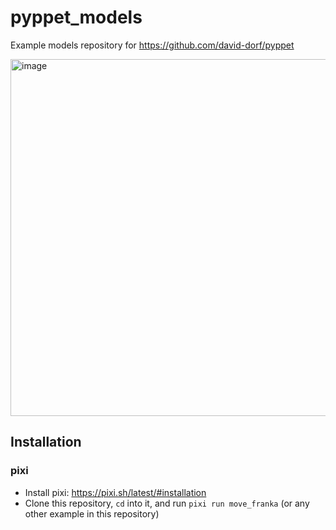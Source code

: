 # pyppet_models
Example models repository for https://github.com/david-dorf/pyppet

<img width="1115" height="571" alt="image" src="https://github.com/user-attachments/assets/a2053c77-41d0-4c6f-8fde-f87595ca502d" />


## Installation

### pixi
- Install pixi: https://pixi.sh/latest/#installation
- Clone this repository, `cd` into it, and run `pixi run move_franka` (or any other example in this repository)
